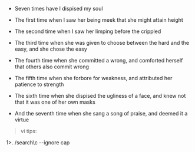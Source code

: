 * Seven times have I dispised my soul

* The first time when I saw her being meek that she might attain height

* The second time when I saw her limping before the crippled

* The third time when she was given to choose between the hard and the easy, and she chose the easy

* The fourth time when she committed a wrong, and comforted herself that others also commit wrong

* The fifth time when she forbore for weakness, and attributed her patience to strength

* The sixth time when she dispised the ugliness of a face, and knew not that it was one of her own masks

* And the seventh time when she sang a song of praise, and deemed it a virtue


>vi tips:

1>. /search\c       --ignore cap
